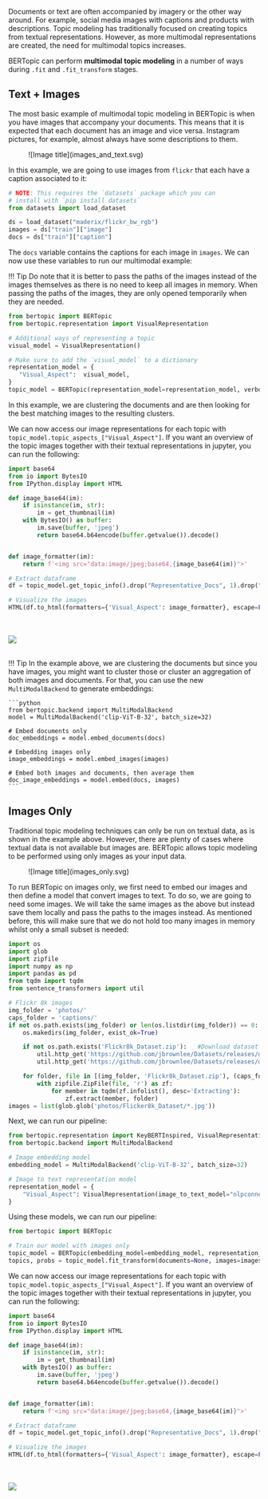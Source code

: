 Documents or text are often accompanied by imagery or the other way around. For example, social media images with captions and products with descriptions. Topic modeling has traditionally focused on creating topics from textual representations. However, as more multimodal representations are created, the need for multimodal topics increases.

BERTopic can perform **multimodal topic modeling** in a number of ways during `.fit` and `.fit_transform` stages. 

## **Text + Images**

The most basic example of multimodal topic modeling in BERTopic is when you have images that accompany your documents. This means that it is expected that each document has an image and vice versa. Instagram pictures, for example, almost always have some descriptions to them. 

<figure markdown>
  ![Image title](images_and_text.svg)
  <figcaption></figcaption>
</figure>

In this example, we are going to use images from `flickr` that each have a caption associated to it: 

```python
# NOTE: This requires the `datasets` package which you can 
# install with `pip install datasets`
from datasets import load_dataset

ds = load_dataset("maderix/flickr_bw_rgb")
images = ds["train"]["image"]
docs = ds["train"]["caption"]
```

The `docs` variable contains the captions for each image in `images`. We can now use these variables to run our multimodal example:

!!! Tip
    Do note that it is better to pass the paths of the images instead of the images themselves as there is no need to keep all images in memory. When passing the paths of the images, they are only opened temporarily when they are needed.

```python
from bertopic import BERTopic
from bertopic.representation import VisualRepresentation

# Additional ways of representing a topic
visual_model = VisualRepresentation()

# Make sure to add the `visual_model` to a dictionary
representation_model = {
   "Visual_Aspect":  visual_model,
}
topic_model = BERTopic(representation_model=representation_model, verbose=True)
```

In this example, we are clustering the documents and are then looking for the best matching images to the resulting clusters. 

We can now access our image representations for each topic with `topic_model.topic_aspects_["Visual_Aspect"]`.
If you want an overview of the topic images together with their textual representations in jupyter, you can run the following:

```python
import base64
from io import BytesIO
from IPython.display import HTML

def image_base64(im):
    if isinstance(im, str):
        im = get_thumbnail(im)
    with BytesIO() as buffer:
        im.save(buffer, 'jpeg')
        return base64.b64encode(buffer.getvalue()).decode()


def image_formatter(im):
    return f'<img src="data:image/jpeg;base64,{image_base64(im)}">'

# Extract dataframe
df = topic_model.get_topic_info().drop("Representative_Docs", 1).drop("Name", 1)

# Visualize the images
HTML(df.to_html(formatters={'Visual_Aspect': image_formatter}, escape=False))
```

<br><br>
<img src="images_and_text.jpg">
<br><br>

!!! Tip
    In the example above, we are clustering the documents but since you have 
    images, you might want to cluster those or cluster an aggregation of both 
    images and documents. For that, you can use the new `MultiModalBackend` 
    to generate embeddings: 

    ```python
    from bertopic.backend import MultiModalBackend
    model = MultiModalBackend('clip-ViT-B-32', batch_size=32)

    # Embed documents only
    doc_embeddings = model.embed_documents(docs)

    # Embedding images only
    image_embeddings = model.embed_images(images)

    # Embed both images and documents, then average them
    doc_image_embeddings = model.embed(docs, images)
    ```

## **Images Only**

Traditional topic modeling techniques can only be run on textual data, as is shown in the example above. However, there are plenty of cases where textual data is not available but images are. BERTopic allows topic modeling to be performed using only images as your input data.

<figure markdown>
  ![Image title](images_only.svg)
  <figcaption></figcaption>
</figure>

To run BERTopic on images only, we first need to embed our images and then define a model that convert images to text. To do so, we are going to need some images. We will take the same images as the above but instead save them locally and pass the paths to the images instead. As mentioned before, this will make sure that we do not hold too many images in memory whilst only a small subset is needed:


```python
import os
import glob
import zipfile
import numpy as np
import pandas as pd
from tqdm import tqdm
from sentence_transformers import util

# Flickr 8k images
img_folder = 'photos/'
caps_folder = 'captions/'
if not os.path.exists(img_folder) or len(os.listdir(img_folder)) == 0:
    os.makedirs(img_folder, exist_ok=True)

    if not os.path.exists('Flickr8k_Dataset.zip'):   #Download dataset if does not exist
        util.http_get('https://github.com/jbrownlee/Datasets/releases/download/Flickr8k/Flickr8k_Dataset.zip', 'Flickr8k_Dataset.zip')
        util.http_get('https://github.com/jbrownlee/Datasets/releases/download/Flickr8k/Flickr8k_text.zip', 'Flickr8k_text.zip')

    for folder, file in [(img_folder, 'Flickr8k_Dataset.zip'), (caps_folder, 'Flickr8k_text.zip')]:
        with zipfile.ZipFile(file, 'r') as zf:
            for member in tqdm(zf.infolist(), desc='Extracting'):
                zf.extract(member, folder)
images = list(glob.glob('photos/Flicker8k_Dataset/*.jpg'))
```

Next, we can run our pipeline:


```python
from bertopic.representation import KeyBERTInspired, VisualRepresentation
from bertopic.backend import MultiModalBackend

# Image embedding model
embedding_model = MultiModalBackend('clip-ViT-B-32', batch_size=32)

# Image to text representation model
representation_model = {
    "Visual_Aspect": VisualRepresentation(image_to_text_model="nlpconnect/vit-gpt2-image-captioning")
}

```

Using these models, we can run our pipeline:

```python
from bertopic import BERTopic

# Train our model with images only
topic_model = BERTopic(embedding_model=embedding_model, representation_model=representation_model, min_topic_size=30)
topics, probs = topic_model.fit_transform(documents=None, images=images)
```

We can now access our image representations for each topic with `topic_model.topic_aspects_["Visual_Aspect"]`.
If you want an overview of the topic images together with their textual representations in jupyter, you can run the following:

```python
import base64
from io import BytesIO
from IPython.display import HTML

def image_base64(im):
    if isinstance(im, str):
        im = get_thumbnail(im)
    with BytesIO() as buffer:
        im.save(buffer, 'jpeg')
        return base64.b64encode(buffer.getvalue()).decode()


def image_formatter(im):
    return f'<img src="data:image/jpeg;base64,{image_base64(im)}">'

# Extract dataframe
df = topic_model.get_topic_info().drop("Representative_Docs", 1).drop("Name", 1)

# Visualize the images
HTML(df.to_html(formatters={'Visual_Aspect': image_formatter}, escape=False))
```

<br><br>
<img src="images_only.jpg">
<br><br>